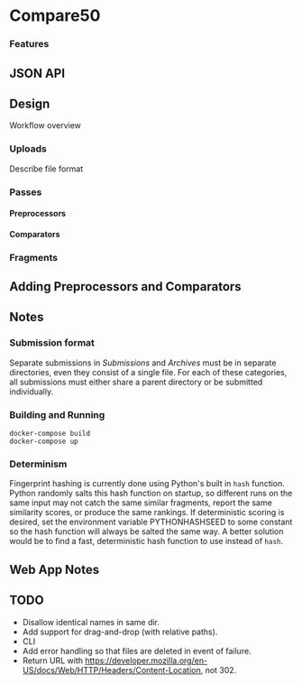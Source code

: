# Compare50

### Features

## JSON API

## Design

Workflow overview

### Uploads

Describe file format

### Passes

#### Preprocessors

#### Comparators

### Fragments

## Adding Preprocessors and Comparators

## Notes

### Submission format
Separate submissions in *Submissions* and *Archives* must be in
separate directories, even they consist of a single file. For each of
these categories, all submissions must either share a parent directory
or be submitted individually.

### Building and Running
```
docker-compose build
docker-compose up
```

### Determinism
Fingerprint hashing is currently done using Python's built in `hash`
function. Python randomly salts this hash function on startup, so
different runs on the same input may not catch the same similar
fragments, report the same similarity scores, or produce the same
rankings. If deterministic scoring is desired, set the environment
variable PYTHONHASHSEED to some constant so the hash function will
always be salted the same way. A better solution would be to find a
fast, deterministic hash function to use instead of `hash`.

## Web App Notes


## TODO

* Disallow identical names in same dir.
* Add support for drag-and-drop (with relative paths).
* CLI
* Add error handling so that files are deleted in event of failure.
* Return URL with https://developer.mozilla.org/en-US/docs/Web/HTTP/Headers/Content-Location, not 302.
